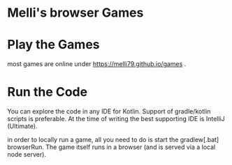 # Melli's browser Games

# Play the Games
most games are online under https://melli79.github.io/games .

# Run the Code
You can explore the code in any IDE for Kotlin.  Support of gradle/kotlin scripts is preferable.  At the time of writing the best supporting IDE is IntelliJ (Ultimate).

in order to locally run a game, all you need to do is start the gradlew[.bat] browserRun. The game 
itself runs in a browser (and is served via a local node server).

